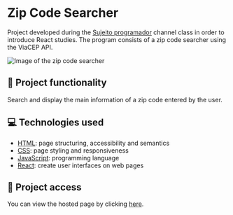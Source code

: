 # Zip Code Searcher
Project developed during the [Sujeito programador](https://www.youtube.com/c/sujeitoprogramador) channel class in order to introduce React studies. The program consists of a zip code searcher using the ViaCEP API.

![Image of the zip code searcher](https://user-images.githubusercontent.com/96635074/218599315-f0e9967e-2b4d-4ce8-8c45-f8fc50e152ca.png)

## 🔨 Project functionality
Search and display the main information of a zip code entered by the user.

## 💻 Technologies used 
* [HTML](https://developer.mozilla.org/pt-BR/docs/Web/HTML): page structuring, accessibility and semantics
* [CSS](https://developer.mozilla.org/pt-BR/docs/Web/CSS): page styling and responsiveness
* [JavaScript](https://developer.mozilla.org/pt-BR/docs/Web/JavaScript): programming language
* [React](https://pt-br.reactjs.org/docs/getting-started.html): create user interfaces on web pages

## 📁 Project access
You can view the hosted page by clicking [here](https://zip-code-searcher.vercel.app).
